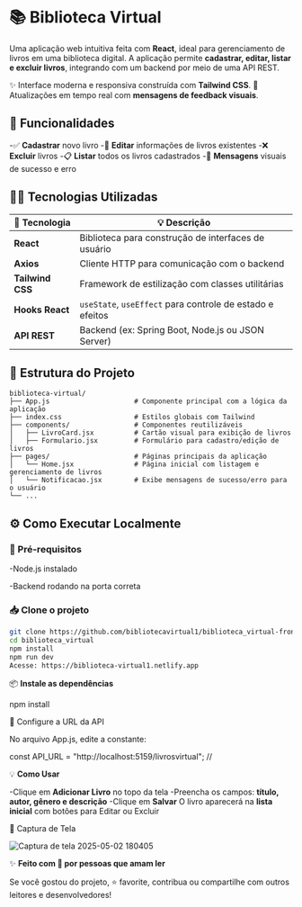 # 📚 **Biblioteca Virtual**

Uma aplicação web intuitiva feita com **React**, ideal para gerenciamento de livros em uma biblioteca digital. A aplicação permite **cadastrar, editar, listar e excluir livros**, integrando com um backend por meio de uma API REST.

✨ Interface moderna e responsiva construída com **Tailwind CSS**.
🔁 Atualizações em tempo real com **mensagens de feedback visuais**.

## 🚀 **Funcionalidades**

-✅ **Cadastrar** novo livro
-📝 **Editar** informações de livros existentes
-❌ **Excluir** livros
-📋 **Listar** todos os livros cadastrados
-🔔 **Mensagens** visuais de sucesso e erro


## 🧑‍💻 **Tecnologias Utilizadas**

| 🔧 Tecnologia   | 💡 Descrição                                                |
|----------------|-------------------------------------------------------------|
| **React**       | Biblioteca para construção de interfaces de usuário        |
| **Axios**       | Cliente HTTP para comunicação com o backend                |
| **Tailwind CSS**| Framework de estilização com classes utilitárias           |
| **Hooks React** | `useState`, `useEffect` para controle de estado e efeitos  |
| **API REST**    | Backend (ex: Spring Boot, Node.js ou JSON Server)          |

## 📁 **Estrutura do Projeto**

```
biblioteca-virtual/
├── App.js                     # Componente principal com a lógica da aplicação
├── index.css                  # Estilos globais com Tailwind
├── components/                # Componentes reutilizáveis
│   ├── LivroCard.jsx          # Cartão visual para exibição de livros
│   ├── Formulario.jsx         # Formulário para cadastro/edição de livros
├── pages/                     # Páginas principais da aplicação
│   └── Home.jsx               # Página inicial com listagem e gerenciamento de livros
│   └── Notificacao.jsx        # Exibe mensagens de sucesso/erro para o usuário
└── ...
```

## ⚙️ **Como Executar Localmente**

### 🔁 Pré-requisitos

-Node.js instalado

-Backend rodando na porta correta

### 📥 **Clone o projeto**

```bash
git clone https://github.com/bibliotecavirtual1/biblioteca_virtual-frontend
cd biblioteca_virtual
npm install
npm run dev
Acesse: https://biblioteca-virtual1.netlify.app
```

📦 **Instale as dependências**

npm install

🔧 Configure a URL da API

No arquivo App.js, edite a constante:

const API_URL = "http://localhost:5159/livrosvirtual"; // 

💡 **Como Usar**

-Clique em  **Adicionar Livro** no topo da tela
-Preencha os campos: **título, autor, gênero e descrição**
-Clique em **Salvar**
O livro aparecerá na **lista inicial** com botões para Editar ou Excluir

📸 Captura de Tela

![Captura de tela 2025-05-02 180405](https://github.com/user-attachments/assets/95880e9e-febf-45df-b7ba-c2063ebdfcb0)



✨ **Feito com 💙 por pessoas que amam ler**

Se você gostou do projeto, ⭐ favorite, contribua ou compartilhe com outros leitores e desenvolvedores!
